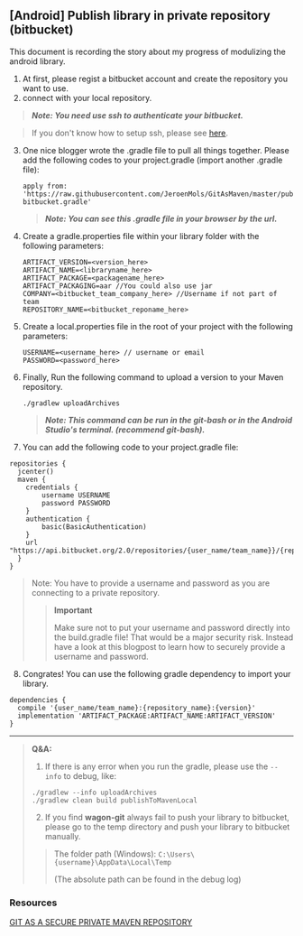 ## [Android] Publish library in private repository (bitbucket)
This document is recording the story about my progress of modulizing the android library.

1. At first, please regist a bitbucket account and create the repository you want to use.
2. connect with your local repository.

  > **_Note: You need use ssh to authenticate your bitbucket._**

  > If you don't know how to setup ssh, please see [here](https://confluence.atlassian.com/bitbucket/set-up-ssh-for-git-728138079.html).

3. One nice blogger wrote the .gradle file to pull all things together.
   Please add the following codes to your project.gradle (import another .gradle file):

    ```
    apply from: 'https://raw.githubusercontent.com/JeroenMols/GitAsMaven/master/publish-bitbucket.gradle'
    ```

   > **_Note: You can see this .gradle file in your browser by the url._**

4. Create a gradle.properties file within your library folder with the following parameters:

    ```
    ARTIFACT_VERSION=<version_here>
    ARTIFACT_NAME=<libraryname_here>
    ARTIFACT_PACKAGE=<packagename_here>
    ARTIFACT_PACKAGING=aar //You could also use jar
    COMPANY=<bitbucket_team_company_here> //Username if not part of team
    REPOSITORY_NAME=<bitbucket_reponame_here>
    ```

5. Create a local.properties file in the root of your project with the following parameters:

    ```
    USERNAME=<username_here> // username or email
    PASSWORD=<password_here>
    ```

6. Finally, Run the following command to upload a version to your Maven repository.

    ```
    ./gradlew uploadArchives
    ```

    > **_Note: This command can be run in the git-bash or in the Android Studio's terminal. (recommend git-bash)._**

7. You can add the following code to your project.gradle file:

  ```
  repositories {
    jcenter()
    maven {
      credentials {
          username USERNAME
          password PASSWORD
      }
      authentication {
          basic(BasicAuthentication)
      }
      url "https://api.bitbucket.org/2.0/repositories/{user_name/team_name}}/{repository_name}}/src/{branch_name}}"
    }
  }
  ```

  > Note: You have to provide a username and password as you are connecting to a private repository.
  >> **Important**
  >>
  >> Make sure not to put your username and password directly into the build.gradle file! That would be a major security risk. Instead have a look at this blogpost to learn how to securely provide a username and password.

8. Congrates! You can use the following gradle dependency to import your library.

  ```
  dependencies {
    compile '{user_name/team_name}:{repository_name}:{version}'
    implementation 'ARTIFACT_PACKAGE:ARTIFACT_NAME:ARTIFACT_VERSION'
  }
  ```

___

> **Q&A:**
> 1. If there is any error when you run the gradle, please use the `--info` to debug, like:
>
>   ```
>   ./gradlew --info uploadArchives
>   ./gradlew clean build publishToMavenLocal
>   ```
>
> 2. If you find **wagon-git** always fail to push your library to bitbucket, please go to the temp directory and push your library to bitbucket manually.
>
>> The folder path (Windows): `C:\Users\{username}\AppData\Local\Temp`
>>
>> (The absolute path can be found in the debug log)

### Resources
[GIT AS A SECURE PRIVATE MAVEN REPOSITORY](http://jeroenmols.com/blog/2016/02/05/wagongit/)